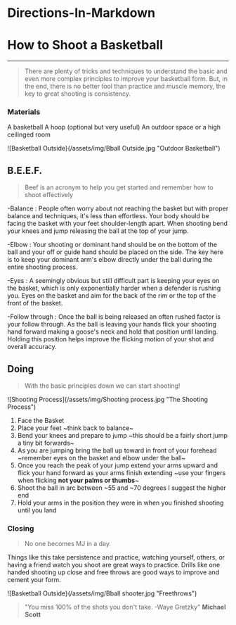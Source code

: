 # Directions-In-Markdown
# How to Shoot a Basketball
---
> There are plenty of tricks and techniques to understand the basic and even more complex principles to improve your basketball form. But, in the end, there is no better tool than practice and muscle memory, the key to great shooting is consistency.

### Materials
A basketball
A hoop (optional but very useful)
An outdoor space or a high ceilinged room

![Basketball Outside}(/assets/img/Bball Outside.jpg "Outdoor Basketball")

## B.E.E.F.
> Beef is an acronym to help you get started and remember how to shoot effectively

-Balance
: People often worry about not reaching the basket but with proper balance and techniques, it's less than effortless. Your body should be facing the basket with your feet shoulder-length apart. When shooting bend your knees and jump releasing the ball at the top of your jump.

-Elbow
: Your shooting or dominant hand should be on the bottom of the ball and your off or guide hand should be placed on the side. The key here is to keep your dominant arm's elbow directly under the ball during the entire shooting process.

-Eyes
: A seemingly obvious but still difficult part is keeping your eyes on the basket, which is only exponentially harder when a defender is rushing you. Eyes on the basket and aim for the back of the rim or the top of the front of the basket.

-Follow through
: Once the ball is being released an often rushed factor is your follow through. As the ball is leaving your hands flick your shooting hand forward making a goose's neck and hold that position until landing. Holding this position helps improve the flicking motion of your shot and overall accuracy.  

## Doing
> With the basic principles down we can start shooting!

![Shooting Process](/assets/img/Shooting process.jpg "The Shooting Process")

1. Face the Basket
2. Place your feet ~think back to balance~
3. Bend your knees and prepare to jump ~this should be a fairly short jump a tiny bit forwards~
4. As you are jumping bring the ball up toward in front of your forehead ~remember eyes on the basket and elbow under the ball~
5. Once you reach the peak of your jump extend your arms upward and flick your hand forward as your arms finish extending ~use your fingers when flicking **not your palms or thumbs**~
6. Shoot the ball in arc between ~55 and ~70 degrees I suggest the higher end
7. Hold your arms in the position they were in when you finished shooting until you land

### Closing
> No one becomes MJ in a day.

Things like this take persistence and practice, watching yourself, others, or having a friend watch you shoot are great ways to practice. Drills like one handed shooting up close and free throws are good ways to improve and cement your form.

![Basketball Outside}(/assets/img/Bball shooter.jpg "Freethrows")

> "You miss 100% of the shots you don't take. -Waye Gretzky" **Michael Scott**
